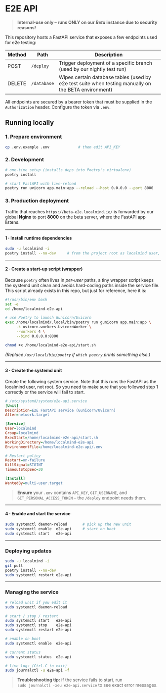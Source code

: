 # E2E API

> **Internal‑use only – runs ONLY on our _Beta_ instance due to security reasons!**

This repository hosts a FastAPI service that exposes a few endpoints used for e2e testing:

| Method | Path        | Description                                                                                          |
| ------ | ----------- | ---------------------------------------------------------------------------------------------------- |
| POST   | `/deploy`   | Trigger deployment of a specific branch (used by our nightly test run)                               |
| DELETE | `/database` | Wipes certain database tables (used by e2e test suite when testing manually on the BETA environment) |

All endpoints are secured by a bearer token that must be supplied in the `Authorization` header. Configure the token via `.env`.

## Running locally

### 1. Prepare environment

```bash
cp .env.example .env             # then edit API_KEY
```

### 2. Development

```bash
# one-time setup (installs deps into Poetry's virtualenv)
poetry install

# start FastAPI with live-reload
poetry run uvicorn app.main:app --reload --host 0.0.0.0 --port 8000
```

### 3. Production deployment

Traffic that reaches `https://beta-e2e.localmind.io/` is forwarded by our global **Nginx** to port **8000** on the beta server, where the FastAPI app listens.

---

#### 1 · Install runtime dependencies

```bash
sudo -u localmind -i
poetry install --no-dev     # from the project root as localmind user, not root user!
```

---

#### 2 · Create a start-up script (wrapper)

Because `poetry` often lives in _per-user_ paths, a tiny wrapper script keeps the
systemd unit clean and avoids hard-coding paths inside the service file. This script
already exists in this repo, but just for reference, here it is:

```bash
#!/usr/bin/env bash
set -e
cd /home/localmind-e2e-api

# use Poetry to launch Gunicorn/Uvicorn
exec /home/localmind/.local/bin/poetry run gunicorn app.main:app \
     -k uvicorn.workers.UvicornWorker \
     --workers 4 \
     --bind 0.0.0.0:8000
```

```bash
chmod +x /home/localmind-e2e-api/start.sh
```

_(Replace `/usr/local/bin/poetry` if `which poetry` prints something else.)_

---

#### 3 · Create the **systemd** unit

Create the following system service. Note that this runs the FastAPI as the localmind user, not root. So you need to make sure that you followed step 1 correctly or the service will fail to start.

```ini
# /etc/systemd/system/e2e-api.service
[Unit]
Description=E2E FastAPI service (Gunicorn/Uvicorn)
After=network.target

[Service]
User=localmind
Group=localmind
ExecStart=/home/localmind-e2e-api/start.sh
WorkingDirectory=/home/localmind-e2e-api
EnvironmentFile=/home/localmind-e2e-api/.env

# Restart policy
Restart=on-failure
KillSignal=SIGINT
TimeoutStopSec=30

[Install]
WantedBy=multi-user.target
```

> **Ensure** your `.env` contains `API_KEY`, `GIT_USERNAME`, and
> `GIT_PERSONAL_ACCESS_TOKEN` – the `/deploy` endpoint needs them.

---

#### 4 · Enable and start the service

```bash
sudo systemctl daemon-reload       # pick up the new unit
sudo systemctl enable  e2e-api     # start on boot
sudo systemctl start   e2e-api
```

---

### Deploying updates

```bash
sudo -u localmind -i
git pull
poetry install --no-dev
sudo systemctl restart e2e-api
```

---

### Managing the service

```bash
# reload unit if you edit it
sudo systemctl daemon-reload

# start / stop / restart
sudo systemctl start   e2e-api
sudo systemctl stop    e2e-api
sudo systemctl restart e2e-api

# enable on boot
sudo systemctl enable  e2e-api

# current status
sudo systemctl status  e2e-api

# live logs (Ctrl-C to exit)
sudo journalctl -u e2e-api -f
```

> **Troubleshooting tip:** if the service fails to start, run  
> `sudo journalctl -xeu e2e-api.service` to see exact error messages.
